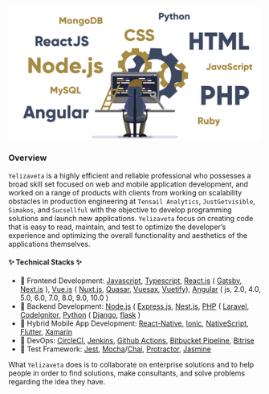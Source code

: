 ![](https://github.com/YelizavetaR/YelizavetaR/blob/master/background.jpg)

### Overview

`Yelizaveta` is a highly efficient and reliable professional who possesses a broad skill set focused on web and mobile application development, and worked on a range of products with clients from working on scalability obstacles in production engineering at `Tensail Analytics`, `JustGetvisible`, `Simakos`, and `Sucsellful` with the objective to develop programming solutions and launch new applications. `Yelizaveta` focus on creating code that is easy to read, maintain, and test to optimize the developer’s experience and optimizing the overall functionality and aesthetics of the applications themselves.

#### ✨ Technical Stacks ✨

* 🥇 Frontend Development: [Javascript](https://www.javascript.com/), [Typescript](https://www.typescriptlang.org/), [React.js](https://reactjs.org/) ( [Gatsby](https://www.gatsbyjs.com/), [Next.js](https://nextjs.org/) ), [Vue.js](https://vuejs.org/) ( [Nuxt.js](https://nuxtjs.org/), [Quasar](https://quasar.dev/), [Vuesax](https://lusaxweb.github.io/vuesax/), [Vuetify](https://vuetifyjs.com/)), [Angular](https://angular.io/) ( js, 2.0, 4.0, 5.0, 6.0, 7.0, 8.0, 9.0, 10.0 )
* 🥇 Backend Development: [Node.js](https://nodejs.org) ( [Express.js](https://expressjs.com/), [Nest.js](https://nestjs.com/), [PHP](https://www.php.net/) ( [Laravel](https://laravel.com/), [CodeIgnitor](https://codeigniter.com/), [Python](https://www.python.org/) ( [Django](https://www.djangoproject.com/), [flask](https://flask.palletsprojects.com/) )
* 🥇 Hybrid Mobile App Development: [React-Native](https://reactjs.org/), [Ionic](https://ionicframework.com/), [NativeScript](https://nativescript.org/), [Flutter](https://flutter.dev/), [Xamarin](https://dotnet.microsoft.com/apps/xamarin)
* 🥈 DevOps: [CircleCI](https://circleci.com/), [Jenkins](https://www.jenkins.io/), [Github Actions](https://docs.github.com/en/actions), [Bitbucket Pipeline](https://bitbucket.org/product/features/pipelines), [Bitrise](https://www.bitrise.io/)
* 🥉 Test Framework: [Jest](https://jestjs.io/), [Mocha](https://mochajs.org/)/[Chai](https://www.chaijs.com/), [Protractor](https://www.protractortest.org), [Jasmine](https://jasmine.github.io/)

What `Yelizaveta` does is to collaborate on enterprise solutions and to help people in order to find solutions, make consultants, and solve problems regarding the idea they have.
